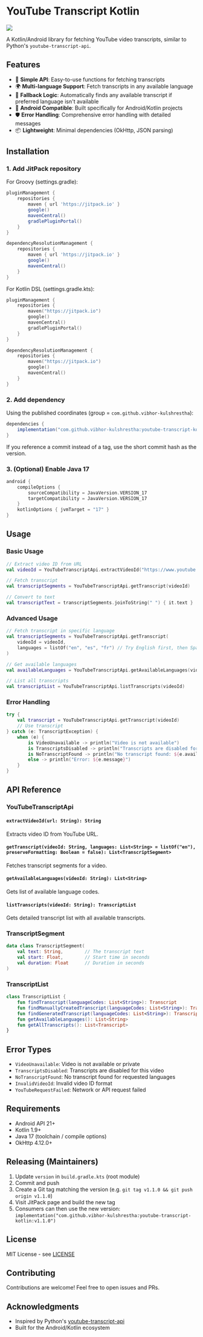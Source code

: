 # YouTube Transcript Kotlin

[![](https://jitpack.io/v/vibhor-kulshrestha/youtube-transcript-kotlin.svg)](https://jitpack.io/#vibhor-kulshrestha/youtube-transcript-kotlin)

A Kotlin/Android library for fetching YouTube video transcripts, similar to Python's `youtube-transcript-api`.

## Features

- 🎯 **Simple API**: Easy-to-use functions for fetching transcripts
- 🌍 **Multi-language Support**: Fetch transcripts in any available language
- 🔄 **Fallback Logic**: Automatically finds any available transcript if preferred language isn't available
- 📱 **Android Compatible**: Built specifically for Android/Kotlin projects
- 🛡️ **Error Handling**: Comprehensive error handling with detailed messages
- 📦 **Lightweight**: Minimal dependencies (OkHttp, JSON parsing)

## Installation

### 1. Add JitPack repository
For Groovy (settings.gradle):
```gradle
pluginManagement {
    repositories {
        maven { url 'https://jitpack.io' }
        google()
        mavenCentral()
        gradlePluginPortal()
    }
}

dependencyResolutionManagement {
    repositories {
        maven { url 'https://jitpack.io' }
        google()
        mavenCentral()
    }
}
```
For Kotlin DSL (settings.gradle.kts):
```kotlin
pluginManagement {
    repositories {
        maven("https://jitpack.io")
        google()
        mavenCentral()
        gradlePluginPortal()
    }
}

dependencyResolutionManagement {
    repositories {
        maven("https://jitpack.io")
        google()
        mavenCentral()
    }
}
```

### 2. Add dependency
Using the published coordinates (group = `com.github.vibhor-kulshrestha`):
```gradle
dependencies {
    implementation("com.github.vibhor-kulshrestha:youtube-transcript-kotlin:1.0.0")
}
```
If you reference a commit instead of a tag, use the short commit hash as the version.

### 3. (Optional) Enable Java 17
```gradle
android {
    compileOptions {
        sourceCompatibility = JavaVersion.VERSION_17
        targetCompatibility = JavaVersion.VERSION_17
    }
    kotlinOptions { jvmTarget = "17" }
}
```

## Usage

### Basic Usage

```kotlin
// Extract video ID from URL
val videoId = YouTubeTranscriptApi.extractVideoId("https://www.youtube.com/watch?v=dQw4w9WgXcQ")

// Fetch transcript
val transcriptSegments = YouTubeTranscriptApi.getTranscript(videoId)

// Convert to text
val transcriptText = transcriptSegments.joinToString(" ") { it.text }
```

### Advanced Usage

```kotlin
// Fetch transcript in specific language
val transcriptSegments = YouTubeTranscriptApi.getTranscript(
    videoId = videoId,
    languages = listOf("en", "es", "fr") // Try English first, then Spanish, then French
)

// Get available languages
val availableLanguages = YouTubeTranscriptApi.getAvailableLanguages(videoId)

// List all transcripts
val transcriptList = YouTubeTranscriptApi.listTranscripts(videoId)
```

### Error Handling

```kotlin
try {
    val transcript = YouTubeTranscriptApi.getTranscript(videoId)
    // Use transcript
} catch (e: TranscriptException) {
    when (e) {
        is VideoUnavailable -> println("Video is not available")
        is TranscriptsDisabled -> println("Transcripts are disabled for this video")
        is NoTranscriptFound -> println("No transcript found: ${e.availableLanguages}")
        else -> println("Error: ${e.message}")
    }
}
```

## API Reference

### YouTubeTranscriptApi

#### `extractVideoId(url: String): String`
Extracts video ID from YouTube URL.

#### `getTranscript(videoId: String, languages: List<String> = listOf("en"), preserveFormatting: Boolean = false): List<TranscriptSegment>`
Fetches transcript segments for a video.

#### `getAvailableLanguages(videoId: String): List<String>`
Gets list of available language codes.

#### `listTranscripts(videoId: String): TranscriptList`
Gets detailed transcript list with all available transcripts.

### TranscriptSegment

```kotlin
data class TranscriptSegment(
    val text: String,        // The transcript text
    val start: Float,        // Start time in seconds
    val duration: Float      // Duration in seconds
)
```

### TranscriptList

```kotlin
class TranscriptList {
    fun findTranscript(languageCodes: List<String>): Transcript
    fun findManuallyCreatedTranscript(languageCodes: List<String>): Transcript
    fun findGeneratedTranscript(languageCodes: List<String>): Transcript
    fun getAvailableLanguages(): List<String>
    fun getAllTranscripts(): List<Transcript>
}
```

## Error Types

- `VideoUnavailable`: Video is not available or private
- `TranscriptsDisabled`: Transcripts are disabled for this video
- `NoTranscriptFound`: No transcript found for requested languages
- `InvalidVideoId`: Invalid video ID format
- `YouTubeRequestFailed`: Network or API request failed

## Requirements

- Android API 21+
- Kotlin 1.9+
- Java 17 (toolchain / compile options)
- OkHttp 4.12.0+

## Releasing (Maintainers)
1. Update `version` in `build.gradle.kts` (root module)
2. Commit and push
3. Create a Git tag matching the version (e.g. `git tag v1.1.0 && git push origin v1.1.0`)
4. Visit JitPack page and build the new tag
5. Consumers can then use the new version: `implementation("com.github.vibhor-kulshrestha:youtube-transcript-kotlin:v1.1.0")`

## License

MIT License - see [LICENSE](LICENSE)

## Contributing

Contributions are welcome! Feel free to open issues and PRs.

## Acknowledgments

- Inspired by Python's [youtube-transcript-api](https://github.com/jdepoix/youtube-transcript-api)
- Built for the Android/Kotlin ecosystem
